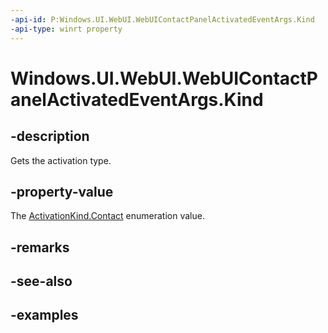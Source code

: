 ```yaml
---
-api-id: P:Windows.UI.WebUI.WebUIContactPanelActivatedEventArgs.Kind
-api-type: winrt property
---
```


<!-- Property syntax.
public ActivationKind Kind { get; }
-->

# Windows.UI.WebUI.WebUIContactPanelActivatedEventArgs.Kind

## -description
Gets the activation type. 

## -property-value
The [ActivationKind.Contact](../windows.applicationmodel.activation/activationkind.md) enumeration value.

## -remarks

## -see-also

## -examples

